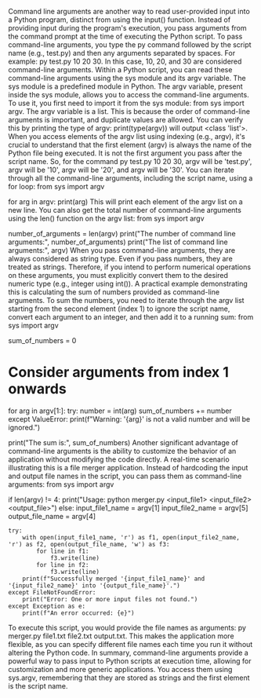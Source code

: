 Command line arguments are another way to read user-provided input into a Python program, distinct from using the input() function. Instead of providing input during the program's execution, you pass arguments from the command prompt at the time of executing the Python script.
To pass command-line arguments, you type the py command followed by the script name (e.g., test.py) and then any arguments separated by spaces. For example: py test.py 10 20 30. In this case, 10, 20, and 30 are considered command-line arguments.
Within a Python script, you can read these command-line arguments using the sys module and its argv variable. The sys module is a predefined module in Python. The argv variable, present inside the sys module, allows you to access the command-line arguments. To use it, you first need to import it from the sys module: from sys import argv.
The argv variable is a list. This is because the order of command-line arguments is important, and duplicate values are allowed. You can verify this by printing the type of argv: print(type(argv)) will output <class 'list'>.
When you access elements of the argv list using indexing (e.g., argv), it's crucial to understand that the first element (argv) is always the name of the Python file being executed. It is not the first argument you pass after the script name. So, for the command py test.py 10 20 30, argv will be 'test.py', argv will be '10', argv will be '20', and argv will be '30'.
You can iterate through all the command-line arguments, including the script name, using a for loop:
from sys import argv

for arg in argv:
    print(arg)
This will print each element of the argv list on a new line. You can also get the total number of command-line arguments using the len() function on the argv list:
from sys import argv

number_of_arguments = len(argv)
print("The number of command line arguments:", number_of_arguments)
print("The list of command line arguments:", argv)
When you pass command-line arguments, they are always considered as string type. Even if you pass numbers, they are treated as strings. Therefore, if you intend to perform numerical operations on these arguments, you must explicitly convert them to the desired numeric type (e.g., integer using int()).
A practical example demonstrating this is calculating the sum of numbers provided as command-line arguments. To sum the numbers, you need to iterate through the argv list starting from the second element (index 1) to ignore the script name, convert each argument to an integer, and then add it to a running sum:
from sys import argv

sum_of_numbers = 0
# Consider arguments from index 1 onwards
for arg in argv[1:]:
    try:
        number = int(arg)
        sum_of_numbers += number
    except ValueError:
        print(f"Warning: '{arg}' is not a valid number and will be ignored.")

print("The sum is:", sum_of_numbers)
Another significant advantage of command-line arguments is the ability to customize the behavior of an application without modifying the code directly. A real-time scenario illustrating this is a file merger application. Instead of hardcoding the input and output file names in the script, you can pass them as command-line arguments:
from sys import argv

if len(argv) != 4:
    print("Usage: python merger.py <input_file1> <input_file2> <output_file>")
else:
    input_file1_name = argv[1]
    input_file2_name = argv[5]
    output_file_name = argv[4]

    try:
        with open(input_file1_name, 'r') as f1, open(input_file2_name, 'r') as f2, open(output_file_name, 'w') as f3:
            for line in f1:
                f3.write(line)
            for line in f2:
                f3.write(line)
        print(f"Successfully merged '{input_file1_name}' and '{input_file2_name}' into '{output_file_name}'.")
    except FileNotFoundError:
        print("Error: One or more input files not found.")
    except Exception as e:
        print(f"An error occurred: {e}")
To execute this script, you would provide the file names as arguments: py merger.py file1.txt file2.txt output.txt. This makes the application more flexible, as you can specify different file names each time you run it without altering the Python code.
In summary, command-line arguments provide a powerful way to pass input to Python scripts at execution time, allowing for customization and more generic applications. You access them using sys.argv, remembering that they are stored as strings and the first element is the script name.
